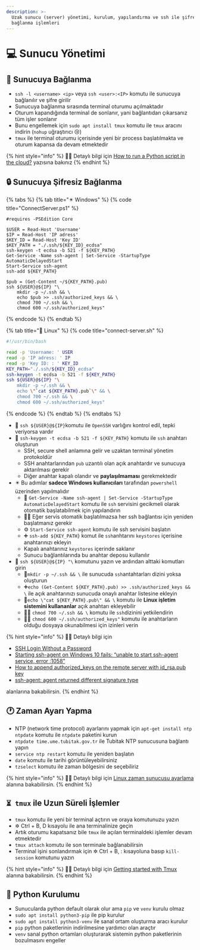 ```yaml
---
description: >-
  Uzak sunucu (server) yönetimi, kurulum, yapılandırma ve ssh ile şifresiz
  bağlanma işlemleri
---
```


# 💻 Sunucu Yönetimi

## 🔌 Sunucuya Bağlanma

* `ssh -l <username> <ip>` veya `ssh <user>:<IP>` komutu ile sunucuya bağlanılır ve şifre girilir
* Sunucuya bağlanma sırasında terminal oturumu açılmaktadır
* Oturum kapandığında terminal de sonlanır, yani bağlantıdan çıkarsanız tüm işler sonlanır
* Bunu engellemek için `sudo apt install tmux` komutu ile `tmux` aracını indirin \(`nohup` uğraştırıcı 😢\)
* `tmux` ile terminal oturumu içerisinde yeni bir process başlatılmakta ve oturum kapansa da devam etmektedir

{% hint style="info" %}
‍🧙‍♂ Detaylı bilgi için [How to run a Python script in the cloud?](https://medium.com/@andras1000_18467/how-to-run-a-python-script-in-the-cloud-e486eef96ac3) yazısına bakınız
{% endhint %}

## 🔒 Sunucuya Şifresiz Bağlanma

{% tabs %}
{% tab title="✴️ Windows" %}
{% code title="ConnectServer.ps1" %}
```aspnet
#requires -PSEdition Core

$USER = Read-Host 'Username'
$IP = Read-Host 'IP adress'
$KEY_ID = Read-Host 'Key ID'
$KEY_PATH = "./.ssh/${KEY_ID}_ecdsa"
ssh-keygen -t ecdsa -b 521 -f ${KEY_PATH}
Get-Service -Name ssh-agent | Set-Service -StartupType AutomaticDelayedStart
Start-Service ssh-agent
ssh-add ${KEY_PATH}

$pub = (Get-Content ~/${KEY_PATH}.pub)
ssh ${USER}@${IP} "\
    mkdir -p ~/.ssh && \
    echo $pub >> .ssh/authorized_keys && \
    chmod 700 ~/.ssh && \
    chmod 600 ~/.ssh/authorized_keys"

```
{% endcode %}
{% endtab %}

{% tab title="🐧 Linux" %}
{% code title="connect-server.sh" %}
```bash
#!/usr/bin/bash

read -p 'Username: ' USER
read -p 'IP adress: ' IP
read -p 'Key ID: : ' KEY_ID
KEY_PATH="./.ssh/${KEY_ID}_ecdsa"
ssh-keygen -t ecdsa -b 521 -f ${KEY_PATH}
ssh ${USER}@${IP} "\
    mkdir -p ~/.ssh && \
    echo \"`cat ${KEY_PATH}.pub`\" && \
    chmod 700 ~/.ssh && \
    chmod 600 ~/.ssh/authorized_keys"
```
{% endcode %}
{% endtab %}
{% endtabs %}

* 🧐 `ssh ${USER}@${IP}`komutu ile `OpenSSH` varlığını kontrol edil, tepki veriyorsa vardır
* 🔑 `ssh-keygen -t ecdsa -b 521 -f ${KEY_PATH}` komutu ile `ssh` anahtarı oluşturun
  * SSH, secure shell anlamına gelir ve uzaktan terminal yönetim protokoldür
  * SSH anahtarlarından `pub` uzantılı olan açık anahtardır ve sunucuya aktarılması gerekir
  * Diğer anahtar kapalı olandır ve **paylaşılmaması** gerekmektedir
* ✴️ Bu adımlar **sadece Windows kullanıcıları** tarafından `powershell` üzerinden yapılmalıdır
  * 📢 `Get-Service -Name ssh-agent | Set-Service -StartupType AutomaticDelayedStart` komutu ile `ssh` servisini gecikmeli olarak otomatik başlatabilmek için yapılandırın
  * 👮‍♂️ Eğer servis otomatik başlatılmazsa her ssh bağlantısı için yeniden başlatmanız gerekir
  * ⚙️ `Start-Service ssh-agent` komutu ile ssh servisini başlatın
  * ➕ `ssh-add ${KEY_PATH}` komut ile `ssh`anhtarını  `keystores` içerisine anahtarınızı ekleyin
  * Kapalı anahtarınız `keystores` içerinde saklanır
  * Sunucu bağlantılarında bu anahtar deposu kullanılır
* 🚚 `ssh ${USER}@${IP} "\` komutunu yazın ve ardından alttaki komutları girin
  * 📂`mkdir -p ~/.ssh && \` ile sunucuda `ssh`antahtarları dizini yoksa oluşturun
  * ➕`echo (Get-Content ${KEY_PATH}.pub) >> .ssh/authorized_keys && \` ile açık anahtarınızı sunucuda onaylı anahtar listesine ekleyin
  * 🐧`echo \"cat ${KEY_PATH}.pub\" && \` komutu ile **Linux işletim sistemini kullananlar** açık anahtarı ekleyebilir
  * 👮‍♂️ `chmod 700 ~/.ssh && \` komutu ile `ssh`dizinini yetkilendirin
  * 👮‍♂️ `chmod 600 ~/.ssh/authorized_keys"` komutu ile anahtarların olduğu dosyaya okunabilmesi için izinleri verin

{% hint style="info" %}
‍🧙‍♂ Detaylı bilgi için 

* [SSH Login Without a Password](https://howchoo.com/g/mmu5ngfimjk/ssh-login-without-password) 
* [Starting ssh-agent on Windows 10 fails: “unable to start ssh-agent service, error :1058”](https://stackoverflow.com/a/53606760/9770490)
* [How to append authorized\_keys on the remote server with id\_rsa.pub key](https://stackoverflow.com/a/23599377/9770490)
* [ssh-agent: agent returned different signature type](https://github.com/PowerShell/Win32-OpenSSH/issues/1263#issuecomment-590947232)

alanlarına bakabilirsin.
{% endhint %}

## 🕐 Zaman Ayarı Yapma

* NTP \(network time protocol\) ayarlarını yapmak için `apt-get install ntp ntpdate` komutu ile `ntpdate` paketini kurun
* `ntpdate time.ume.tubitak.gov.tr` ile Tubitak NTP sunucusuna bağlantı yapın
* `service ntp restart` komutu ile yeniden başlatın
* `date` komutu ile tarihi görüntüleyebilirsiniz
* `tzselect` komutu ile zaman bölgesini de seçebiliriz

{% hint style="info" %}
‍🧙‍♂ Detaylı bilgi için [Linux zaman sunucusu ayarlama](https://gencbilisim.net/linux-zaman-sunucusu-ayarlama/) alanına bakabilirsin.
{% endhint %}

## `⏳ tmux` ile Uzun Süreli İşlemler

* `tmux` komutu ile yeni bir terminal açtırın ve oraya komutunuzu yazın
* ✲ Ctrl + B, D kısayolu ile ana terminalinize geçin
* Artık oturumu kapatsanız bile `tmux` ile açılan terminaldeki işlemler devam etmektedir
* `tmux attach` komutu ile son terminale bağlanabilirsin
* Terminal işini sonlandırmak için ✲ Ctrl + B, : kısayoluna basıp `kill-session` komutunu yazın

{% hint style="info" %}
‍🧙‍♂ Detaylı bilgi için [Getting started with Tmux](https://linuxize.com/post/getting-started-with-tmux/) alanına bakabilirsin.
{% endhint %}

## 🐍 Python Kurulumu

* Sunucularda python default olarak olur ama `pip` ve `venv` kurulu olmaz
* `sudo apt install python3-pip` ile pip kurulur
* `sudo apt install python3-venv` ile sanal ortam oluşturma aracı kurulur
* `pip` python paketlerinin indirilmesine yardımcı olan araçtır
* `venv` sanal python ortamları oluşturarak sistemin python paketlerinin bozulmasını engeller

